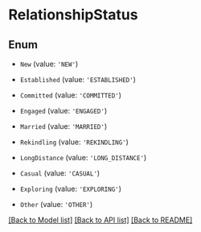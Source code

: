 # RelationshipStatus


## Enum

* `New` (value: `'NEW'`)

* `Established` (value: `'ESTABLISHED'`)

* `Committed` (value: `'COMMITTED'`)

* `Engaged` (value: `'ENGAGED'`)

* `Married` (value: `'MARRIED'`)

* `Rekindling` (value: `'REKINDLING'`)

* `LongDistance` (value: `'LONG_DISTANCE'`)

* `Casual` (value: `'CASUAL'`)

* `Exploring` (value: `'EXPLORING'`)

* `Other` (value: `'OTHER'`)

[[Back to Model list]](../README.md#documentation-for-models) [[Back to API list]](../README.md#documentation-for-api-endpoints) [[Back to README]](../README.md)
